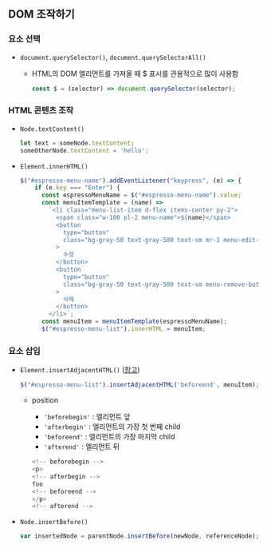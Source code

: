 ## DOM 조작하기

### 요소 선택

- `document.querySelector()`, `document.querySelectorAll()`

  - HTML의 DOM 엘리먼트를 가져올 때 $ 표시를 관용적으로 많이 사용함

    ```javascript
    const $ = (selector) => document.querySelector(selector);
    ```



### HTML 콘텐츠 조작

- `Node.textContent()`

  ```javascript
  let text = someNode.textContent;
  someOtherNode.textContent = 'hello';
  ```

- `Element.innerHTML()`

  ```javascript
  $("#espresso-menu-name").addEventListener("keypress", (e) => {
      if (e.key === "Enter") {
        const espressoMenuName = $("#espresso-menu-name").value;
        const menuItemTemplate = (name) =>
          `<li class="menu-list-item d-flex items-center py-2">
            <span class="w-100 pl-2 menu-name">${name}</span>
            <button
              type="button"
              class="bg-gray-50 text-gray-500 text-sm mr-1 menu-edit-button"
            >
              수정
            </button>
            <button
              type="button"
              class="bg-gray-50 text-gray-500 text-sm menu-remove-button"
            >
              삭제
            </button>
          </li>`;
        const menuItem = menuItemTemplate(espressoMenuName);
        $("#espresso-menu-list").innerHTML = menuItem;
  ```


### 요소 삽입

- `Element.insertAdjacentHTML()` ([참고](https://developer.mozilla.org/ko/docs/Web/API/Element/insertAdjacentHTML))

  ```javascript
  $("#espresso-menu-list").insertAdjacentHTML('beforeend', menuItem);
  ```

  - position

    - `'beforebegin'` : 엘리먼트 앞
    - `'afterbegin'` : 엘리먼트의 가장 첫 번째 child
    - `'beforeend'` : 엘리먼트의 가장 마지막 child
    - `'afterend'` : 엘리먼트 뒤

    ```javascript
    <!-- beforebegin -->
    <p>
    <!-- afterbegin -->
    foo
    <!-- beforeend -->
    </p>
    <!-- afterend -->
    ```


- `Node.insertBefore()`

  ```javascript
  var insertedNode = parentNode.insertBefore(newNode, referenceNode);
  ```

  